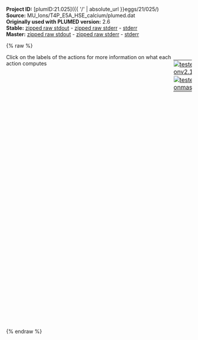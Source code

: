 **Project ID:** [plumID:21.025]({{ '/' | absolute_url }}eggs/21/025/)  
**Source:** MU_Ions/T4P_E5A_HSE_calcium/plumed.dat  
**Originally used with PLUMED version:** 2.6  
**Stable:** [zipped raw stdout](plumed.dat.plumed.stdout.txt.zip) - [zipped raw stderr](plumed.dat.plumed.stderr.txt.zip) - [stderr](plumed.dat.plumed.stderr)  
**Master:** [zipped raw stdout](plumed.dat.plumed_master.stdout.txt.zip) - [zipped raw stderr](plumed.dat.plumed_master.stderr.txt.zip) - [stderr](plumed.dat.plumed_master.stderr)  

{% raw %}
<div style="width: 100%; float:left">
<div style="width: 90%; float:left" id="value_details_data/MU_Ions/T4P_E5A_HSE_calcium/plumed.dat"> Click on the labels of the actions for more information on what each action computes </div>
<div style="width: 10%; float:left"><table><tr><td style="padding:1px"><a href="plumed.dat.plumed.stderr"><img src="https://img.shields.io/badge/v2.10-passing-green.svg" alt="tested onv2.10" /></a></td></tr><tr><td style="padding:1px"><a href="plumed.dat.plumed_master.stderr"><img src="https://img.shields.io/badge/master-passing-green.svg" alt="tested onmaster" /></a></td></tr></table></div></div>
<pre style="width=97%;">
<b name="data/MU_Ions/T4P_E5A_HSE_calcium/plumed.datd0" onclick='showPath("data/MU_Ions/T4P_E5A_HSE_calcium/plumed.dat","data/MU_Ions/T4P_E5A_HSE_calcium/plumed.datd0","data/MU_Ions/T4P_E5A_HSE_calcium/plumed.datd0","black")'>d0</b><span style="display:none;" id="data/MU_Ions/T4P_E5A_HSE_calcium/plumed.datd0">The DISTANCE action with label <b>d0</b> calculates the following quantities:<table  align="center" frame="void" width="95%" cellpadding="5%"><tr><td width="5%"><b> Quantity </b>  </td><td width="5%"><b> Type </b>  </td><td><b> Description </b> </td></tr><tr><td width="5%">d0</td><td width="5%"><font color="black">scalar</font></td><td>the DISTANCE between this pair of atoms</td></tr></table></span>: <span class="plumedtooltip" style="color:green">DISTANCE<span class="right">Calculate the distance between a pair of atoms. <a href="https://www.plumed.org/doc-master/user-doc/html/_d_i_s_t_a_n_c_e.html" style="color:green">More details</a><i></i></span></span> <span class="plumedtooltip">ATOMS<span class="right">the pair of atom that we are calculating the distance between<i></i></span></span>=722,2875
<b name="data/MU_Ions/T4P_E5A_HSE_calcium/plumed.datd1" onclick='showPath("data/MU_Ions/T4P_E5A_HSE_calcium/plumed.dat","data/MU_Ions/T4P_E5A_HSE_calcium/plumed.datd1","data/MU_Ions/T4P_E5A_HSE_calcium/plumed.datd1","black")'>d1</b><span style="display:none;" id="data/MU_Ions/T4P_E5A_HSE_calcium/plumed.datd1">The DISTANCE action with label <b>d1</b> calculates the following quantities:<table  align="center" frame="void" width="95%" cellpadding="5%"><tr><td width="5%"><b> Quantity </b>  </td><td width="5%"><b> Type </b>  </td><td><b> Description </b> </td></tr><tr><td width="5%">d1</td><td width="5%"><font color="black">scalar</font></td><td>the DISTANCE between this pair of atoms</td></tr></table></span>: <span class="plumedtooltip" style="color:green">DISTANCE<span class="right">Calculate the distance between a pair of atoms. <a href="https://www.plumed.org/doc-master/user-doc/html/_d_i_s_t_a_n_c_e.html" style="color:green">More details</a><i></i></span></span> <span class="plumedtooltip">ATOMS<span class="right">the pair of atom that we are calculating the distance between<i></i></span></span>=2781,4934
<b name="data/MU_Ions/T4P_E5A_HSE_calcium/plumed.datd2" onclick='showPath("data/MU_Ions/T4P_E5A_HSE_calcium/plumed.dat","data/MU_Ions/T4P_E5A_HSE_calcium/plumed.datd2","data/MU_Ions/T4P_E5A_HSE_calcium/plumed.datd2","black")'>d2</b><span style="display:none;" id="data/MU_Ions/T4P_E5A_HSE_calcium/plumed.datd2">The DISTANCE action with label <b>d2</b> calculates the following quantities:<table  align="center" frame="void" width="95%" cellpadding="5%"><tr><td width="5%"><b> Quantity </b>  </td><td width="5%"><b> Type </b>  </td><td><b> Description </b> </td></tr><tr><td width="5%">d2</td><td width="5%"><font color="black">scalar</font></td><td>the DISTANCE between this pair of atoms</td></tr></table></span>: <span class="plumedtooltip" style="color:green">DISTANCE<span class="right">Calculate the distance between a pair of atoms. <a href="https://www.plumed.org/doc-master/user-doc/html/_d_i_s_t_a_n_c_e.html" style="color:green">More details</a><i></i></span></span> <span class="plumedtooltip">ATOMS<span class="right">the pair of atom that we are calculating the distance between<i></i></span></span>=4840,6993
<b name="data/MU_Ions/T4P_E5A_HSE_calcium/plumed.datd3" onclick='showPath("data/MU_Ions/T4P_E5A_HSE_calcium/plumed.dat","data/MU_Ions/T4P_E5A_HSE_calcium/plumed.datd3","data/MU_Ions/T4P_E5A_HSE_calcium/plumed.datd3","black")'>d3</b><span style="display:none;" id="data/MU_Ions/T4P_E5A_HSE_calcium/plumed.datd3">The DISTANCE action with label <b>d3</b> calculates the following quantities:<table  align="center" frame="void" width="95%" cellpadding="5%"><tr><td width="5%"><b> Quantity </b>  </td><td width="5%"><b> Type </b>  </td><td><b> Description </b> </td></tr><tr><td width="5%">d3</td><td width="5%"><font color="black">scalar</font></td><td>the DISTANCE between this pair of atoms</td></tr></table></span>: <span class="plumedtooltip" style="color:green">DISTANCE<span class="right">Calculate the distance between a pair of atoms. <a href="https://www.plumed.org/doc-master/user-doc/html/_d_i_s_t_a_n_c_e.html" style="color:green">More details</a><i></i></span></span> <span class="plumedtooltip">ATOMS<span class="right">the pair of atom that we are calculating the distance between<i></i></span></span>=6954,473

<b name="data/MU_Ions/T4P_E5A_HSE_calcium/plumed.datuw" onclick='showPath("data/MU_Ions/T4P_E5A_HSE_calcium/plumed.dat","data/MU_Ions/T4P_E5A_HSE_calcium/plumed.datuw","data/MU_Ions/T4P_E5A_HSE_calcium/plumed.datuw","black")'>uw</b><span style="display:none;" id="data/MU_Ions/T4P_E5A_HSE_calcium/plumed.datuw">The UPPER_WALLS action with label <b>uw</b> calculates the following quantities:<table  align="center" frame="void" width="95%" cellpadding="5%"><tr><td width="5%"><b> Quantity </b>  </td><td width="5%"><b> Type </b>  </td><td><b> Description </b> </td></tr><tr><td width="5%">uw.bias</td><td width="5%"><font color="black">scalar</font></td><td>the instantaneous value of the bias potential</td></tr><tr><td width="5%">uw.force2</td><td width="5%"><font color="black">scalar</font></td><td>the instantaneous value of the squared force due to this bias potential</td></tr></table></span>: <span class="plumedtooltip" style="color:green">UPPER_WALLS<span class="right">Defines a wall for the value of one or more collective variables, <a href="https://www.plumed.org/doc-master/user-doc/html/_u_p_p_e_r__w_a_l_l_s.html" style="color:green">More details</a><i></i></span></span> <span class="plumedtooltip">ARG<span class="right">the arguments on which the bias is acting<i></i></span></span>=<b name="data/MU_Ions/T4P_E5A_HSE_calcium/plumed.datd0">d0</b>,<b name="data/MU_Ions/T4P_E5A_HSE_calcium/plumed.datd1">d1</b>,<b name="data/MU_Ions/T4P_E5A_HSE_calcium/plumed.datd2">d2</b>,<b name="data/MU_Ions/T4P_E5A_HSE_calcium/plumed.datd3">d3</b> <span class="plumedtooltip">KAPPA<span class="right">the force constant for the wall<i></i></span></span>=1000.0,1000.0,1000.0,1000.0 <span class="plumedtooltip">AT<span class="right">the positions of the wall<i></i></span></span>=2.6,2.7,2.6,2.1
<b name="data/MU_Ions/T4P_E5A_HSE_calcium/plumed.datlw" onclick='showPath("data/MU_Ions/T4P_E5A_HSE_calcium/plumed.dat","data/MU_Ions/T4P_E5A_HSE_calcium/plumed.datlw","data/MU_Ions/T4P_E5A_HSE_calcium/plumed.datlw","black")'>lw</b><span style="display:none;" id="data/MU_Ions/T4P_E5A_HSE_calcium/plumed.datlw">The LOWER_WALLS action with label <b>lw</b> calculates the following quantities:<table  align="center" frame="void" width="95%" cellpadding="5%"><tr><td width="5%"><b> Quantity </b>  </td><td width="5%"><b> Type </b>  </td><td><b> Description </b> </td></tr><tr><td width="5%">lw.bias</td><td width="5%"><font color="black">scalar</font></td><td>the instantaneous value of the bias potential</td></tr><tr><td width="5%">lw.force2</td><td width="5%"><font color="black">scalar</font></td><td>the instantaneous value of the squared force due to this bias potential</td></tr></table></span>: <span class="plumedtooltip" style="color:green">LOWER_WALLS<span class="right">Defines a wall for the value of one or more collective variables, <a href="https://www.plumed.org/doc-master/user-doc/html/_l_o_w_e_r__w_a_l_l_s.html" style="color:green">More details</a><i></i></span></span> <span class="plumedtooltip">ARG<span class="right">the arguments on which the bias is acting<i></i></span></span>=<b name="data/MU_Ions/T4P_E5A_HSE_calcium/plumed.datd0">d0</b>,<b name="data/MU_Ions/T4P_E5A_HSE_calcium/plumed.datd1">d1</b>,<b name="data/MU_Ions/T4P_E5A_HSE_calcium/plumed.datd2">d2</b>,<b name="data/MU_Ions/T4P_E5A_HSE_calcium/plumed.datd3">d3</b> <span class="plumedtooltip">KAPPA<span class="right">the force constant for the wall<i></i></span></span>=1000.0,1000.0,1000.0,1000.0 <span class="plumedtooltip">AT<span class="right">the positions of the wall<i></i></span></span>=1.1,1.2,1.1,0.6

<span class="plumedtooltip" style="color:green">PRINT<span class="right">Print quantities to a file. <a href="https://www.plumed.org/doc-master/user-doc/html/_p_r_i_n_t.html" style="color:green">More details</a><i></i></span></span> <span class="plumedtooltip">FILE<span class="right">the name of the file on which to output these quantities<i></i></span></span>=COLVAR <span class="plumedtooltip">ARG<span class="right">the labels of the values that you would like to print to the file<i></i></span></span>=<b name="data/MU_Ions/T4P_E5A_HSE_calcium/plumed.datd0">d0</b>,<b name="data/MU_Ions/T4P_E5A_HSE_calcium/plumed.datd1">d1</b>,<b name="data/MU_Ions/T4P_E5A_HSE_calcium/plumed.datd2">d2</b>,<b name="data/MU_Ions/T4P_E5A_HSE_calcium/plumed.datd3">d3</b>,<b name="data/MU_Ions/T4P_E5A_HSE_calcium/plumed.datuw">uw.bias</b>,<b name="data/MU_Ions/T4P_E5A_HSE_calcium/plumed.datlw">lw.bias</b> <span class="plumedtooltip">STRIDE<span class="right"> the frequency with which the quantities of interest should be output<i></i></span></span>=50000
</pre>
{% endraw %}
